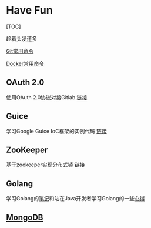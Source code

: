 # Have Fun

[TOC]

趁着头发还多

[Git常用命令](./git.md)

[Docker常用命令](./docker.md)

## OAuth 2.0

使用OAuth 2.0协议对接Gitlab [链接](./gitlabauth/README.md)

## Guice

学习Google Guice IoC框架的实例代码 [链接](./guicedemo)

## ZooKeeper

基于zookeeper实现分布式锁 [链接](./zklock)

## Golang

学习Golang的[笔记](./java2go/Golang.md)和站在Java开发者学习Golang的一些[心得](./java2go/java2go.md)



## [MongoDB](./MongoDB/MongoDB.md)
